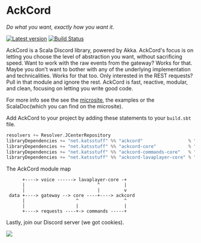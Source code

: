 # AckCord
*Do what you want, exactly how you want it.*

[![Latest version](https://index.scala-lang.org/katrix/ackcord/ackcord/latest.svg)](https://index.scala-lang.org/katrix/ackcord/ackcord) [![Build Status](https://travis-ci.com/Katrix/AckCord.svg?branch=master)](https://travis-ci.com/Katrix/AckCord)

AckCord is a Scala Discord library, powered by Akka. AckCord's focus is on letting you choose the level of abstraction you want, without sacrificing speed. Want to work with the raw events from the gateway? Works for that. Maybe you don't want to bother with any of the underlying implementation and technicalities. Works for that too. Only interested in the REST requests? Pull in that module and ignore the rest. AckCord is fast, reactive, modular, and clean, focusing on letting you write good code.

For more info see the see the [microsite](https://ackcord.katsstuff.net/), the examples or the ScalaDoc(which you can find on the microsite).

Add AckCord to your project by adding these statements to your `build.sbt` file.
```scala
resolvers += Resolver.JCenterRepository
libraryDependencies += "net.katsstuff" %% "ackcord"                 % "0.16.1" //For high level API, includes all the other modules
libraryDependencies += "net.katsstuff" %% "ackcord-core"            % "0.16.1" //Low level core API
libraryDependencies += "net.katsstuff" %% "ackcord-commands-core"   % "0.16.1" //Low to mid level Commands API
libraryDependencies += "net.katsstuff" %% "ackcord-lavaplayer-core" % "0.16.1" //Low level lavaplayer API
```

The AckCord module map
```
      +----> voice ------> lavaplayer-core -+ 
      |                           ^         |   
      |                           |         v   
 data +----> gateway --> core ----+----> ackcord
      |                   ^                 ^   
      |                   |                 |
      +----> requests ----+-> commands -----+
```

Lastly, join our Discord server (we got cookies).

[![](https://discordapp.com/api/guilds/399373512072232961/embed.png?style=banner1)](https://discord.gg/5UH627u) 
